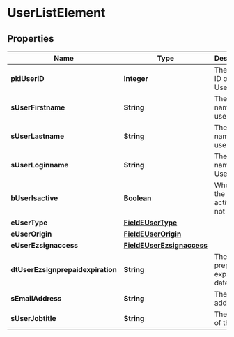 

# UserListElement

## Properties

Name | Type | Description | Notes
------------ | ------------- | ------------- | -------------
**pkiUserID** | **Integer** | The unique ID of the User | 
**sUserFirstname** | **String** | The first name of the user | 
**sUserLastname** | **String** | The last name of the user | 
**sUserLoginname** | **String** | The login name of the User. | 
**bUserIsactive** | **Boolean** | Whether the User is active or not | 
**eUserType** | [**FieldEUserType**](FieldEUserType.md) |  | 
**eUserOrigin** | [**FieldEUserOrigin**](FieldEUserOrigin.md) |  | 
**eUserEzsignaccess** | [**FieldEUserEzsignaccess**](FieldEUserEzsignaccess.md) |  | 
**dtUserEzsignprepaidexpiration** | **String** | The eZsign prepaid expiration date |  [optional]
**sEmailAddress** | **String** | The email address. | 
**sUserJobtitle** | **String** | The job title of the user |  [optional]




